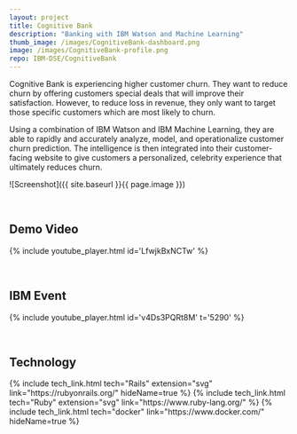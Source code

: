 ```yaml
---
layout: project
title: Cognitive Bank
description: "Banking with IBM Watson and Machine Learning"
thumb_image: /images/CognitiveBank-dashboard.png
image: /images/CognitiveBank-profile.png
repo: IBM-DSE/CognitiveBank
---
```


Cognitive Bank is experiencing higher customer churn. They want to reduce churn by offering customers special deals that will improve their satisfaction. However, to reduce loss in revenue, they only want to target those specific customers which are most likely to churn.

Using a combination of IBM Watson and IBM Machine Learning, they are able to rapidly and accurately analyze, model, and operationalize customer churn prediction. The intelligence is then integrated into their customer-facing website to give customers a personalized, celebrity experience that ultimately reduces churn.

![Screenshot]({{ site.baseurl }}{{ page.image }})

<br/>

## Demo Video

{% include youtube_player.html id='LfwjkBxNCTw' %}

<br/>

## IBM Event

{% include youtube_player.html id='v4Ds3PQRt8M' t='5290' %}

<br/>

## Technology

<div class="flex">
{% include tech_link.html tech="Rails" extension="svg" link="https://rubyonrails.org/" hideName=true %}
{% include tech_link.html tech="Ruby" extension="svg" link="https://www.ruby-lang.org/" %}
{% include tech_link.html tech="docker" link="https://www.docker.com/" hideName=true %}
</div>